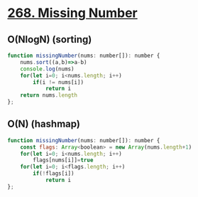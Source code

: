 # [268. Missing Number](https://leetcode.com/problems/missing-number/)

## O(NlogN) (sorting)
~~~javascript
function missingNumber(nums: number[]): number {
    nums.sort((a,b)=>a-b)
    console.log(nums)
    for(let i=0; i<nums.length; i++)
        if(i != nums[i])
            return i
    return nums.length
};
~~~

## O(N) (hashmap)
~~~javascript
function missingNumber(nums: number[]): number {
    const flags: Array<boolean> = new Array(nums.length+1)
    for(let i=0; i<nums.length; i++)
        flags[nums[i]]=true
    for(let i=0; i<flags.length; i++)
        if(!flags[i])
            return i
};
~~~
